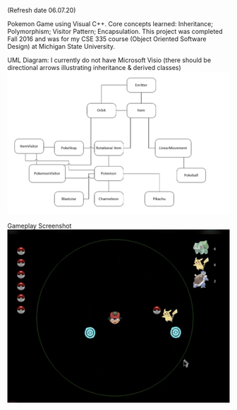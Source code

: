 (Refresh date 06.07.20)

Pokemon Game using Visual C++. Core concepts learned: Inheritance; Polymorphism; Visitor Pattern; Encapsulation. This project was completed Fall 2016 and was for my CSE 335 course (Object Oriented Software Design) at Michigan State University. 

UML Diagram: I currently do not have Microsoft Visio (there should be directional arrows illustrating inheritance & derived classes) 
<img src="images/pokemonUML.png">




Gameplay Screenshot 
<img src="images/sampleGameplay.png"> 

